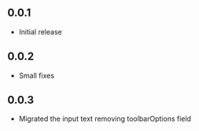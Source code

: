 ## 0.0.1

* Initial release
## 0.0.2

* Small fixes
## 0.0.3

* Migrated the input text removing toolbarOptions field
